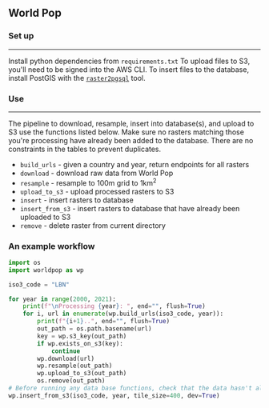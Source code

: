 ## World Pop

### Set up

---

Install python dependencies from `requirements.txt`
To upload files to S3, you'll need to be signed into the AWS CLI.
To insert files to the database, install PostGIS with the [`raster2pgsql`](https://postgis.net/docs/using_raster_dataman.html#RT_Raster_Loader) tool.

### Use

---

The pipeline to download, resample, insert into database(s), and upload to S3 use the functions listed below. Make sure no rasters matching those you're processing have already been added to the database. There are no constraints in the tables to prevent duplicates.

- `build_urls` - given a country and year, return endpoints for all rasters
- `download` - download raw data from World Pop
- `resample` - resample to 100m grid to 1km<sup>2</sup>
- `upload_to_s3` - upload processed rasters to S3
- `insert` - insert rasters to database
- `insert_from_s3` - insert rasters to database that have already been uploaded to S3
- `remove` - delete raster from current directory

### An example workflow

```python
import os
import worldpop as wp

iso3_code = "LBN"

for year in range(2000, 2021):
    print(f"\nProcessing {year}: ", end="", flush=True)
    for i, url in enumerate(wp.build_urls(iso3_code, year)):
        print(f"{i+1}..", end="", flush=True)
        out_path = os.path.basename(url)
        key = wp.s3_key(out_path)
        if wp.exists_on_s3(key):
            continue
        wp.download(url)
        wp.resample(out_path)
        wp.upload_to_s3(out_path)
        os.remove(out_path)
# Before running any data base functions, check that the data hasn't already been added
wp.insert_from_s3(iso3_code, year, tile_size=400, dev=True)
```
